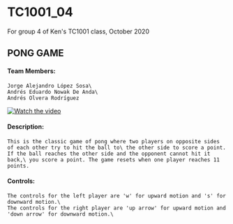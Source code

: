 # TC1001_04
For group 4 of Ken's TC1001 class, October 2020

## PONG GAME

#### Team Members:
    Jorge Alejandro López Sosa\
    Andrés Eduardo Nowak De Anda\
    Andrés Olvera Rodríguez


[![Watch the video](https://imgur.com/a/Niw569x)](https://youtu.be/maDIb-jdNWM)


#### Description:
    This is the classic game of pong where two players on opposite sides of each other try to hit the ball to\ the other side to score a point. If the ball reaches the other side and the opponent cannot hit it back,\ you score a point. The game resets when one player reaches 11 points.

#### Controls:
    The controls for the left player are 'w' for upward motion and 's' for downward motion.\
    The controls for the right player are 'up arrow' for upward motion and 'down arrow' for downward motion.\